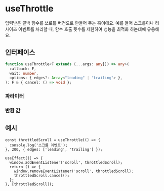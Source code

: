 # useThrottle

입력받은 콜백 함수를 쓰로틀 버전으로 만들어 주는 훅이에요. 예를 들어 스크롤이나 리사이즈 이벤트를 처리할 때, 함수 호출 횟수를 제한하여 성능을 최적화 하는데에 유용해요.

## 인터페이스
```ts
function useThrottle<F extends (...args: any[]) => any>(
  callback: F,
  wait: number,
  options: { edges?: Array<"leading" | "trailing"> },
): F & { cancel: () => void };

```

### 파라미터

<Interface
  required
  name="callback"
  type="F"
  description="쓰로틀 버전으로 만들 함수예요."
/>

<Interface
  required
  name="wait"
  type="number"
  description="호출을 제한할 밀리초 단위 시간이에요."
/>

<Interface
  name="options"
  type="{ edges?: Array<'leading' | 'trailing'> }"
  description="쓰로틀 동작을 제어하기 위한 옵션이에요."
  :nested="[
    {
      name: 'options.edges',
      type: 'Array<\'leading\' | \'trailing\'>',
      required: 'false',
      defaultValue: '[\'leading\', \'trailing\']',
      description:
        '함수가 시작점, 끝점, 또는 두 곳 모두에서 호출될지를 지정하는 배열이에요.',
    },
  ]"
/>

### 반환 값

<Interface
  name=""
  type="F & { cancel: () => void }"
description="<code>cancel</code> 메서드로 대기 중인 실행을 취소할 수 있는 쓰로틀 버전의 함수를 반환해요."
/>


## 예시

```tsx
const throttledScroll = useThrottle(() => {
  console.log('스크롤 이벤트');
}, 200, { edges: ['leading', 'trailing'] });

useEffect(() => {
  window.addEventListener('scroll', throttledScroll);
  return () => {
    window.removeEventListener('scroll', throttledScroll);
    throttledScroll.cancel();
  };
}, [throttledScroll]);
```


